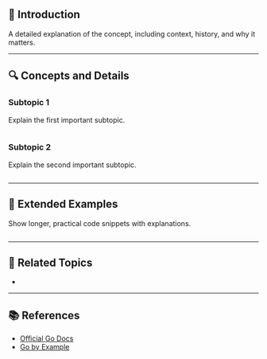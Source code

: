 ## 📖 Introduction

A detailed explanation of the concept, including context, history, and why it matters. 

---

## 🔍 Concepts and Details

### Subtopic 1

Explain the first important subtopic.

```go

```

### Subtopic 2

Explain the second important subtopic.

```go

```

---

## 📝 Extended Examples

Show longer, practical code snippets with explanations.

```go

```

---

## 🔗 Related Topics

- 

---

## 📚 References

- [Official Go Docs](https://go.dev/doc/)
- [Go by Example](https://gobyexample.com/)
